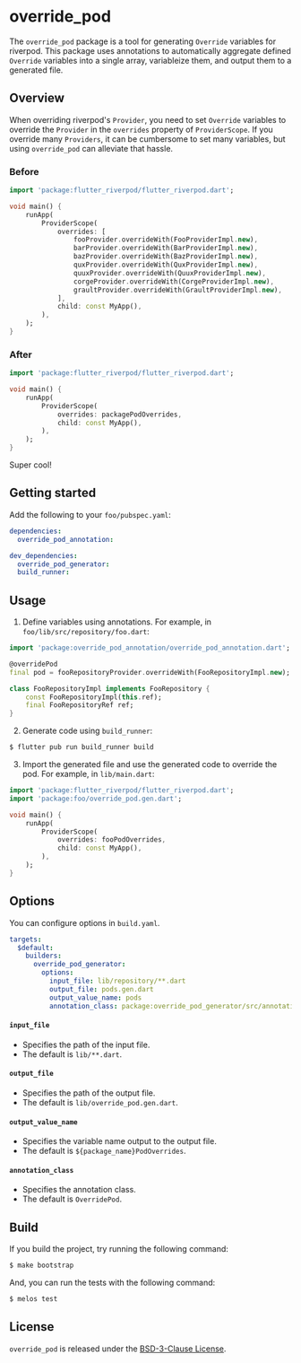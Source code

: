 # override_pod

The `override_pod` package is a tool for generating `Override` variables for riverpod. This package uses annotations to automatically aggregate defined `Override` variables into a single array, variableize them, and output them to a generated file.

## Overview

When overriding riverpod's `Provider`, you need to set `Override` variables to override the `Provider` in the `overrides` property of `ProviderScope`. If you override many `Providers`, it can be cumbersome to set many variables, but using `override_pod` can alleviate that hassle.

### Before

```dart
import 'package:flutter_riverpod/flutter_riverpod.dart';

void main() {
    runApp(
        ProviderScope(
            overrides: [
                fooProvider.overrideWith(FooProviderImpl.new),
                barProvider.overrideWith(BarProviderImpl.new),
                bazProvider.overrideWith(BazProviderImpl.new),
                quxProvider.overrideWith(QuxProviderImpl.new),
                quuxProvider.overrideWith(QuuxProviderImpl.new),
                corgeProvider.overrideWith(CorgeProviderImpl.new),
                graultProvider.overrideWith(GraultProviderImpl.new),
            ],
            child: const MyApp(),
        ),
    );
}
```

### After

```dart
import 'package:flutter_riverpod/flutter_riverpod.dart';

void main() {
    runApp(
        ProviderScope(
            overrides: packagePodOverrides,
            child: const MyApp(),
        ),
    );
}
```

Super cool!

## Getting started

Add the following to your `foo/pubspec.yaml`:

```yaml
dependencies:
  override_pod_annotation:

dev_dependencies:
  override_pod_generator:
  build_runner:
```

## Usage

1. Define variables using annotations. For example, in `foo/lib/src/repository/foo.dart`:

```dart
import 'package:override_pod_annotation/override_pod_annotation.dart';

@overridePod
final pod = fooRepositoryProvider.overrideWith(FooRepositoryImpl.new);

class FooRepositoryImpl implements FooRepository {
    const FooRepositoryImpl(this.ref);
    final FooRepositoryRef ref;
}
```

2. Generate code using `build_runner`:

```sh
$ flutter pub run build_runner build
```

3. Import the generated file and use the generated code to override the pod. For example, in `lib/main.dart`:

```dart
import 'package:flutter_riverpod/flutter_riverpod.dart';
import 'package:foo/override_pod.gen.dart';

void main() {
    runApp(
        ProviderScope(
            overrides: fooPodOverrides,
            child: const MyApp(),
        ),
    );
}
```

## Options

You can configure options in `build.yaml`.

```yaml
targets:
  $default:
    builders:
      override_pod_generator:
        options:
          input_file: lib/repository/**.dart
          output_file: pods.gen.dart
          output_value_name: pods
          annotation_class: package:override_pod_generator/src/annotation.dart#Pods
```

#### `input_file`

- Specifies the path of the input file.
- The default is `lib/**.dart`.

#### `output_file`

- Specifies the path of the output file.
- The default is `lib/override_pod.gen.dart`.

#### `output_value_name`

- Specifies the variable name output to the output file.
- The default is `${package_name}PodOverrides`.

#### `annotation_class`

- Specifies the annotation class.
- The default is `OverridePod`.

## Build

If you build the project, try running the following command:

```sh
$ make bootstrap
```

And, you can run the tests with the following command:

```sh
$ melos test
```

## License

`override_pod` is released under the [BSD-3-Clause License](./LICENSE).
